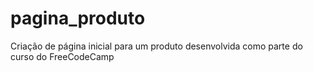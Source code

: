 # pagina_produto
Criação de página inicial para um produto desenvolvida como parte do curso do FreeCodeCamp
